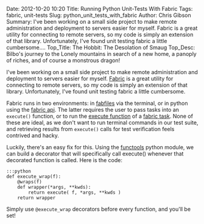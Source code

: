 Date: 2012-10-20 10:20
Title: Running Python Unit-Tests With Fabric
Tags: fabric, unit-tests
Slug: python_unit_tests_with_fabric
Author: Chris Gibson
Summary: I've been working on a small side project to make remote administration and deployment to servers easier for myself. Fabric is a great utility for connecting to remote servers, so my code is simply an extension of that library. Unfortunately, I've found unit testing fabric a little cumbersome....
Top_Title: The Hobbit: The Desolation of Smaug
Top_Desc: Bilbo's journey to the Lonely mountains in search of a new home, a panoply of riches, and of course a monstrous dragon!

I've been working on a small side project to make remote administration and deployment to servers easier for myself. [Fabric][fabric] is a great utility for connecting to remote servers, so my code is simply an extension of that library. Unfortunately, I've found unit testing fabric a little cumbersome.

Fabric runs in two environments: in [fabfiles] via the terminal, or in python using the [fabric api][api]. The latter requires the user to pass tasks into an <code>execute()</code> function, or to run the [execute function][execute_function] of a [fabric task][task]. None of these are ideal, as we don't want to run terminal commands in our test suite, and retrieving results from <code>execute()</code> calls for test verification feels contrived and hacky.

Luckily, there's an easy fix for this. Using the [functools] python module, we can build a decorator that will specifically call execute() whenever that decorated function is called. Here is the code:

	:::python
	def execute_wrap(f):
	    @wraps(f)
	    def wrapper(*args, **kwds):
	        return execute( f, *args, **kwds )
	    return wrapper

Simply use <code>@execute_wrap</code> decorators before every function, and you'll be set!


[fabric]: http://docs.fabfile.org/
[fabfiles]: http://docs.fabfile.org/en/1.4.0/usage/fabfiles.html
[api]: http://docs.fabfile.org/en/1.4.3/usage/execution.html?highlight=fabfile
[execute_function]: http://docs.fabfile.org/en/1.4.3/api/core/tasks.html?highlight=execute#fabric.tasks.execute
[task]: http://docs.fabfile.org/en/1.4.3/api/core/tasks.html?highlight=execute#tasks
[functools]: http://docs.python.org/library/functools.html
[code]: https://gist.github.com/3925499#file_fabric_wrapper_test.py
[code_vagrant]: https://gist.github.com/3925499#file_fabric_wrapper_test_vagrant.py
